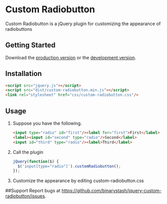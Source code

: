# Custom Radiobutton

Custom Radiobutton is a jQuery plugin for customizing the appearance of radiobuttons

## Getting Started

Download the [production version][min] or the [development version][max].

[min]: https://raw.github.com/binarystash/jquery-custom-radiobutton/master/dist/jquery.custom-radiobutton.min.js
[max]: https://raw.github.com/binarystash/jquery-custom-radiobutton/master/dist/jquery.custom-radiobutton.js

## Installation

```html
<script src="jquery.js"></script>
<script src="dist/custom-radiobutton.min.js"></script>
<link rel="stylesheet" href="css/custom-radiobutton.css"/>
```

## Usage

1. Suppose you have the following.
	
	```html
	<input type="radio" id="first"/><label for="first">First</label>
    <label><input id="second" type="radio"/>Second</label>
    <input id="third" type="radio"/><label>Third</label>
    ```

2. Call the plugin

	```javascript
	jQuery(function($) {
	  $('input[type="radio"]').customRadiobutton();
	});
	```

3. Customize the appearance by editing custom-radiobutton.css

##Support
Report bugs at https://github.com/binarystash/jquery-custom-radiobutton/issues.
